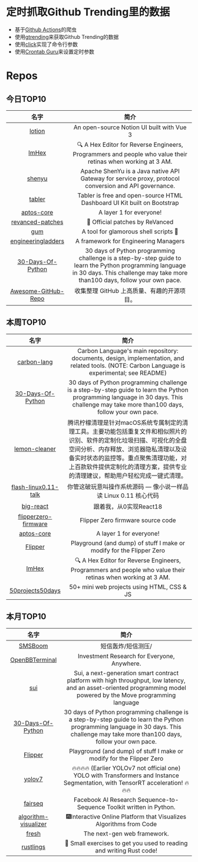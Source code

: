 # 定时抓取Github Trending里的数据
* 基于[Github Actions](https://docs.github.com/en/actions)的爬虫
* 使用[gtrending](https://github.com/hedythedev/gtrending)来获取Github Trending的数据
* 使用[click](https://github.com/pallets/click)实现了命令行参数
* 使用[Crontab Guru](https://crontab.guru/)来设置定时参数

# Repos
## 今日TOP10 
<!-- START OF DAILY_TOP10_REPOS -->
| 名字 | 简介 |
| :----: | :----: |
| [lotion](https://github.com/Dashibase/lotion) | An open-source Notion UI built with Vue 3 |
| [ImHex](https://github.com/WerWolv/ImHex) | 🔍 A Hex Editor for Reverse Engineers, Programmers and people who value their retinas when working at 3 AM. |
| [shenyu](https://github.com/apache/shenyu) | Apache ShenYu is a Java native API Gateway for service proxy, protocol conversion and API governance. |
| [tabler](https://github.com/tabler/tabler) | Tabler is free and open-source HTML Dashboard UI Kit built on Bootstrap |
| [aptos-core](https://github.com/aptos-labs/aptos-core) | A layer 1 for everyone! |
| [revanced-patches](https://github.com/revanced/revanced-patches) | 🧩 Official patches by ReVanced |
| [gum](https://github.com/charmbracelet/gum) | A tool for glamorous shell scripts 🎀 |
| [engineeringladders](https://github.com/jorgef/engineeringladders) | A framework for Engineering Managers |
| [30-Days-Of-Python](https://github.com/Asabeneh/30-Days-Of-Python) | 30 days of Python programming challenge is a step-by-step guide to learn the Python programming language in 30 days. This challenge may take more than100 days, follow your own pace. |
| [Awesome-GitHub-Repo](https://github.com/Wechat-ggGitHub/Awesome-GitHub-Repo) | 收集整理 GitHub 上高质量、有趣的开源项目。 |
<!-- END OF DAILY_TOP10_REPOS -->

## 本周TOP10
<!-- START OF WEEKLY_TOP10_REPOS -->
| 名字 | 简介 |
| :----: | :----: |
| [carbon-lang](https://github.com/carbon-language/carbon-lang) | Carbon Language's main repository: documents, design, implementation, and related tools. (NOTE: Carbon Language is experimental; see README) |
| [30-Days-Of-Python](https://github.com/Asabeneh/30-Days-Of-Python) | 30 days of Python programming challenge is a step-by-step guide to learn the Python programming language in 30 days. This challenge may take more than100 days, follow your own pace. |
| [lemon-cleaner](https://github.com/Tencent/lemon-cleaner) | 腾讯柠檬清理是针对macOS系统专属制定的清理工具。主要功能包括重复文件和相似照片的识别、软件的定制化垃圾扫描、可视化的全盘空间分析、内存释放、浏览器隐私清理以及设备实时状态的监控等。重点聚焦清理功能，对上百款软件提供定制化的清理方案，提供专业的清理建议，帮助用户轻松完成一键式清理。 |
| [flash-linux0.11-talk](https://github.com/sunym1993/flash-linux0.11-talk) | 你管这破玩意叫操作系统源码 — 像小说一样品读 Linux 0.11 核心代码 |
| [big-react](https://github.com/BetaSu/big-react) | 跟着我，从0实现React18 |
| [flipperzero-firmware](https://github.com/flipperdevices/flipperzero-firmware) | Flipper Zero firmware source code |
| [aptos-core](https://github.com/aptos-labs/aptos-core) | A layer 1 for everyone! |
| [Flipper](https://github.com/UberGuidoZ/Flipper) | Playground (and dump) of stuff I make or modify for the Flipper Zero |
| [ImHex](https://github.com/WerWolv/ImHex) | 🔍 A Hex Editor for Reverse Engineers, Programmers and people who value their retinas when working at 3 AM. |
| [50projects50days](https://github.com/bradtraversy/50projects50days) | 50+ mini web projects using HTML, CSS & JS |
<!-- END OF WEEKLY_TOP10_REPOS -->

## 本月TOP10
<!-- START OF MONTHLY_TOP10_REPOS -->
| 名字 | 简介 |
| :----: | :----: |
| [SMSBoom](https://github.com/OpenEthan/SMSBoom) | 短信轰炸/短信测压/ | 一个健壮免费的python短信轰炸程序，专门炸坏蛋蛋，百万接口，多线程全自动添加有效接口，支持异步协程百万并发，全免费的短信轰炸工具！！hongkonger开发全网首发！！ |
| [OpenBBTerminal](https://github.com/OpenBB-finance/OpenBBTerminal) | Investment Research for Everyone, Anywhere. |
| [sui](https://github.com/MystenLabs/sui) | Sui, a next-generation smart contract platform with high throughput, low latency, and an asset-oriented programming model powered by the Move programming language |
| [30-Days-Of-Python](https://github.com/Asabeneh/30-Days-Of-Python) | 30 days of Python programming challenge is a step-by-step guide to learn the Python programming language in 30 days. This challenge may take more than100 days, follow your own pace. |
| [Flipper](https://github.com/UberGuidoZ/Flipper) | Playground (and dump) of stuff I make or modify for the Flipper Zero |
| [yolov7](https://github.com/jinfagang/yolov7) | 🔥🔥🔥🔥 (Earlier YOLOv7 not official one) YOLO with Transformers and Instance Segmentation, with TensorRT acceleration! 🔥🔥🔥 |
| [fairseq](https://github.com/facebookresearch/fairseq) | Facebook AI Research Sequence-to-Sequence Toolkit written in Python. |
| [algorithm-visualizer](https://github.com/algorithm-visualizer/algorithm-visualizer) | 🎆Interactive Online Platform that Visualizes Algorithms from Code |
| [fresh](https://github.com/denoland/fresh) | The next-gen web framework. |
| [rustlings](https://github.com/rust-lang/rustlings) | 🦀 Small exercises to get you used to reading and writing Rust code! |
<!-- END OF MONTHLY_TOP10_REPOS -->
